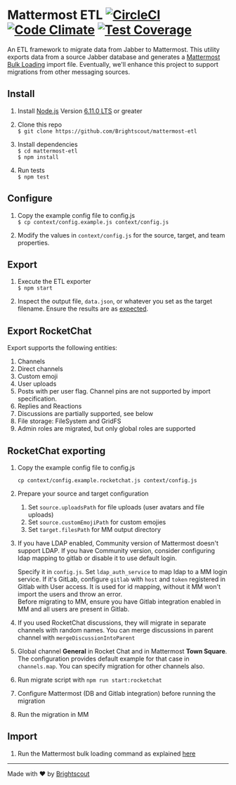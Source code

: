 # Mattermost ETL [![CircleCI](https://circleci.com/gh/Brightscout/mattermost-etl.svg?style=shield&circle-token=3e834193f471812ea72217332aa0f5ff36825afe)](https://circleci.com/gh/Brightscout/mattermost-etl) [![Code Climate](https://codeclimate.com/github/Brightscout/mattermost-etl/badges/gpa.svg)](https://codeclimate.com/github/Brightscout/mattermost-etl) [![Test Coverage](https://codeclimate.com/github/Brightscout/mattermost-etl/badges/coverage.svg)](https://codeclimate.com/github/Brightscout/mattermost-etl/coverage)

An ETL framework to migrate data from Jabber to Mattermost. This utility exports data from a source Jabber database and generates a [Mattermost Bulk Loading](https://docs.mattermost.com/deployment/bulk-loading.html) import file. Eventually, we'll enhance this project to support migrations from other messaging sources.  



## Install

1. Install [Node.js](https://nodejs.org/en/) Version [6.11.0 LTS](https://nodejs.org/en/download/) or greater

2. Clone this repo  
`$ git clone https://github.com/Brightscout/mattermost-etl`

3. Install dependencies  
`$ cd mattermost-etl`  
`$ npm install`

4. Run tests  
`$ npm test`

## Configure

1. Copy the example config file to config.js  
`$ cp context/config.example.js context/config.js`

2. Modify the values in `context/config.js` for the source, target, and team properties.

## Export

1. Execute the ETL exporter  
`$ npm start`

2. Inspect the output file, `data.json`, or whatever you set as the target filename. Ensure the results are as [expected](https://docs.mattermost.com/deployment/bulk-loading.html#data-format).

## Export RocketChat

Export supports the following entities:
1. Channels
2. Direct channels
3. Custom emoji
4. User uploads
5. Posts with per user flag. Channel pins are not supported by import specification.
6. Replies and Reactions
7. Discussions are partially supported, see below
8. File storage: FileSystem and GridFS
9. Admin roles are migrated, but only global roles are supported

## RocketChat exporting

1. Copy the example config file to config.js  
   ```
   cp context/config.example.rocketchat.js context/config.js
   ```

2. Prepare your source and target configuration

   1. Set `source.uploadsPath` for file uploads (user avatars and file uploads)
   2. Set `source.customEmojiPath` for custom emojies
   3. Set `target.filesPath` for MM output directory

3. If you have LDAP enabled, Community version of Mattermost doesn't support LDAP. 
   If you have Community version, consider configuring ldap mapping to gitlab or disable it to use default login.  
   
   Specify it in `config.js`. Set `ldap_auth_service` to map ldap to a MM login service. 
   If it's GitLab, configure `gitlab` with `host` and `token` registered in Gitlab with User access. 
   It is used for id mapping, without it MM won't import the users and throw an error.  
   Before migrating to MM, ensure you have Gitlab integration enabled in MM and all users are present in Gitlab.

4. If you used RocketChat discussions, they will migrate in separate channels with random names. 
   You can merge discussions in parent channel with `mergeDiscussionIntoParent`
5. Global channel **General** in Rocket Chat and in Mattermost **Town Square**. 
   The configuration provides default example for that case in `channels.map`. 
   You can specify migration for other channels also.
6. Run migrate script with `npm run start:rocketchat`
7. Configure Mattermost (DB and Gitlab integration) before running the migration
8. Run the migration in MM

## Import

1. Run the Mattermost bulk loading command as explained [here](https://docs.mattermost.com/deployment/bulk-loading.html#running-the-bulk-loading-command)  
---

Made with &#9829; by [Brightscout](http://www.brightscout.com)
